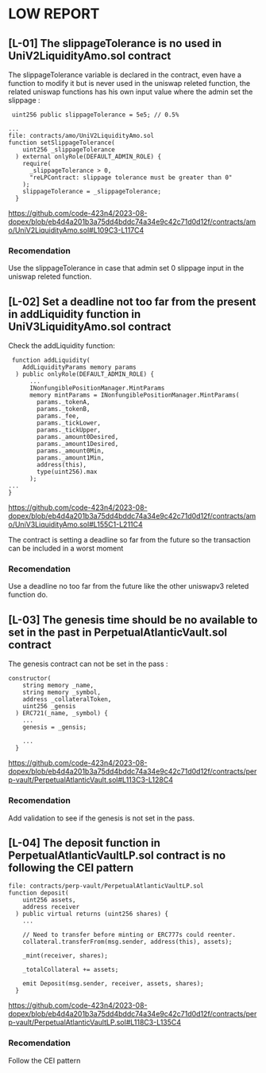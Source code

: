 # LOW REPORT

## [L-01] The slippageTolerance is no used in UniV2LiquidityAmo.sol contract 

The slippageTolerance variable is declared in the contract, even have a function to modify it but is never used in the uniswap releted function, the related uniswap functions has his own input value where the admin set the slippage :

```
 uint256 public slippageTolerance = 5e5; // 0.5%
 
...
file: contracts/amo/UniV2LiquidityAmo.sol
function setSlippageTolerance(
    uint256 _slippageTolerance
  ) external onlyRole(DEFAULT_ADMIN_ROLE) {
    require(
      _slippageTolerance > 0,
      "reLPContract: slippage tolerance must be greater than 0"
    );
    slippageTolerance = _slippageTolerance;
  }
```
https://github.com/code-423n4/2023-08-dopex/blob/eb4d4a201b3a75dd4bddc74a34e9c42c71d0d12f/contracts/amo/UniV2LiquidityAmo.sol#L109C3-L117C4

### Recomendation

Use the slippageTolerance in case that admin set 0 slippage input in the uniswap releted function.

## [L-02] Set a deadline not too far from the present in addLiquidity function in UniV3LiquidityAmo.sol contract

Check the addLiquidity function:
```
 function addLiquidity(
    AddLiquidityParams memory params
  ) public onlyRole(DEFAULT_ADMIN_ROLE) {
      ...
      INonfungiblePositionManager.MintParams
      memory mintParams = INonfungiblePositionManager.MintParams(
        params._tokenA,
        params._tokenB,
        params._fee,
        params._tickLower,
        params._tickUpper,
        params._amount0Desired,
        params._amount1Desired,
        params._amount0Min,
        params._amount1Min,
        address(this),
        type(uint256).max
      );
...
}
```
https://github.com/code-423n4/2023-08-dopex/blob/eb4d4a201b3a75dd4bddc74a34e9c42c71d0d12f/contracts/amo/UniV3LiquidityAmo.sol#L155C1-L211C4

The contract is setting a deadline so far from the future so the transaction can be included in a worst moment

### Recomendation

Use a deadline no too far from the future like the other uniswapv3 releted function do.

## [L-03] The genesis time should be no available to set in the past in PerpetualAtlanticVault.sol contract

The genesis contract can not be set in the pass :

```
constructor(
    string memory _name,
    string memory _symbol,
    address _collateralToken,
    uint256 _gensis
  ) ERC721(_name, _symbol) {
    ...
    genesis = _gensis;

    ...
  }
```
https://github.com/code-423n4/2023-08-dopex/blob/eb4d4a201b3a75dd4bddc74a34e9c42c71d0d12f/contracts/perp-vault/PerpetualAtlanticVault.sol#L113C3-L128C4

### Recomendation

Add validation to see if the genesis is not set in the pass.

## [L-04] The deposit function in PerpetualAtlanticVaultLP.sol contract is no following the CEI pattern

```
file: contracts/perp-vault/PerpetualAtlanticVaultLP.sol
function deposit(
    uint256 assets,
    address receiver
  ) public virtual returns (uint256 shares) {
    ...

    // Need to transfer before minting or ERC777s could reenter.
    collateral.transferFrom(msg.sender, address(this), assets);

    _mint(receiver, shares);

    _totalCollateral += assets;

    emit Deposit(msg.sender, receiver, assets, shares);
  }
```
https://github.com/code-423n4/2023-08-dopex/blob/eb4d4a201b3a75dd4bddc74a34e9c42c71d0d12f/contracts/perp-vault/PerpetualAtlanticVaultLP.sol#L118C3-L135C4

### Recomendation

Follow the CEI pattern






